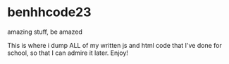 # benhhcode23
amazing stuff, be amazed


This is where i dump ALL of my written js and html code that I've done for school, so that I can admire it later. Enjoy!


